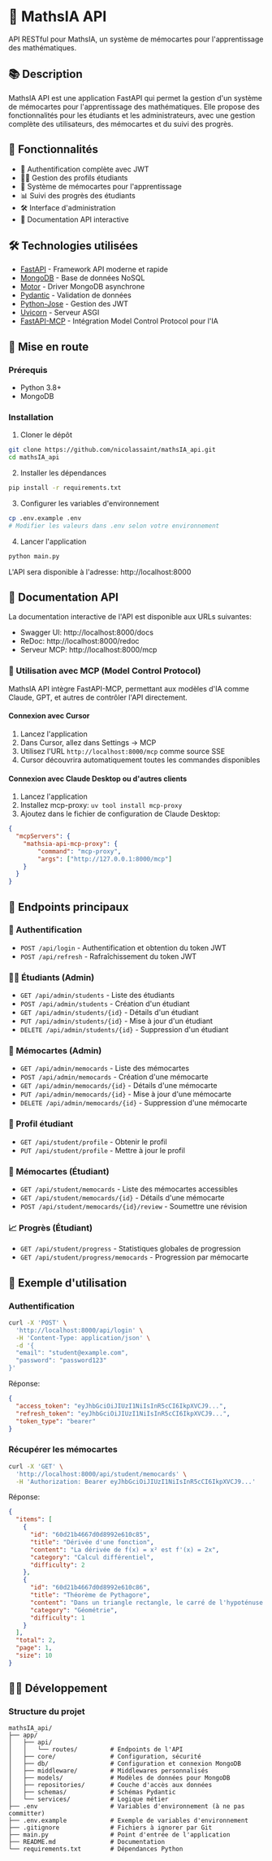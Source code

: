 # 🧮 MathsIA API

API RESTful pour MathsIA, un système de mémocartes pour l'apprentissage des mathématiques.

## 📚 Description

MathsIA API est une application FastAPI qui permet la gestion d'un système de mémocartes pour l'apprentissage des mathématiques. Elle propose des fonctionnalités pour les étudiants et les administrateurs, avec une gestion complète des utilisateurs, des mémocartes et du suivi des progrès.

## 🚀 Fonctionnalités

- 🔐 Authentification complète avec JWT
- 👨‍🎓 Gestion des profils étudiants
- 🧠 Système de mémocartes pour l'apprentissage
- 📊 Suivi des progrès des étudiants
- 🛠️ Interface d'administration
- 📝 Documentation API interactive

## 🛠️ Technologies utilisées

- [FastAPI](https://fastapi.tiangolo.com/) - Framework API moderne et rapide
- [MongoDB](https://www.mongodb.com/) - Base de données NoSQL
- [Motor](https://motor.readthedocs.io/) - Driver MongoDB asynchrone
- [Pydantic](https://pydantic-docs.helpmanual.io/) - Validation de données
- [Python-Jose](https://github.com/mpdavis/python-jose) - Gestion des JWT
- [Uvicorn](https://www.uvicorn.org/) - Serveur ASGI
- [FastAPI-MCP](https://github.com/TadataInc/fastapi-mcp) - Intégration Model Control Protocol pour l'IA

## 🏁 Mise en route

### Prérequis

- Python 3.8+
- MongoDB

### Installation

1. Cloner le dépôt
```bash
git clone https://github.com/nicolassaint/mathsIA_api.git
cd mathsIA_api
```

2. Installer les dépendances
```bash
pip install -r requirements.txt
```

3. Configurer les variables d'environnement
```bash
cp .env.example .env
# Modifier les valeurs dans .env selon votre environnement
```

4. Lancer l'application
```bash
python main.py
```

L'API sera disponible à l'adresse: http://localhost:8000

## 📖 Documentation API

La documentation interactive de l'API est disponible aux URLs suivantes:

- Swagger UI: http://localhost:8000/docs
- ReDoc: http://localhost:8000/redoc
- Serveur MCP: http://localhost:8000/mcp

### 🤖 Utilisation avec MCP (Model Control Protocol)

MathsIA API intègre FastAPI-MCP, permettant aux modèles d'IA comme Claude, GPT, et autres de contrôler l'API directement.

#### Connexion avec Cursor

1. Lancez l'application
2. Dans Cursor, allez dans Settings -> MCP
3. Utilisez l'URL `http://localhost:8000/mcp` comme source SSE
4. Cursor découvrira automatiquement toutes les commandes disponibles

#### Connexion avec Claude Desktop ou d'autres clients

1. Lancez l'application
2. Installez mcp-proxy: `uv tool install mcp-proxy`
3. Ajoutez dans le fichier de configuration de Claude Desktop:

```json
{
  "mcpServers": {
    "mathsia-api-mcp-proxy": {
        "command": "mcp-proxy",
        "args": ["http://127.0.0.1:8000/mcp"]
    }
  }
}
```

## 🔄 Endpoints principaux

### 🔑 Authentification

- `POST /api/login` - Authentification et obtention du token JWT
- `POST /api/refresh` - Rafraîchissement du token JWT

### 👨‍🎓 Étudiants (Admin)

- `GET /api/admin/students` - Liste des étudiants
- `POST /api/admin/students` - Création d'un étudiant
- `GET /api/admin/students/{id}` - Détails d'un étudiant
- `PUT /api/admin/students/{id}` - Mise à jour d'un étudiant
- `DELETE /api/admin/students/{id}` - Suppression d'un étudiant

### 🧠 Mémocartes (Admin)

- `GET /api/admin/memocards` - Liste des mémocartes
- `POST /api/admin/memocards` - Création d'une mémocarte
- `GET /api/admin/memocards/{id}` - Détails d'une mémocarte
- `PUT /api/admin/memocards/{id}` - Mise à jour d'une mémocarte
- `DELETE /api/admin/memocards/{id}` - Suppression d'une mémocarte

### 👤 Profil étudiant

- `GET /api/student/profile` - Obtenir le profil
- `PUT /api/student/profile` - Mettre à jour le profil

### 📇 Mémocartes (Étudiant)

- `GET /api/student/memocards` - Liste des mémocartes accessibles
- `GET /api/student/memocards/{id}` - Détails d'une mémocarte
- `POST /api/student/memocards/{id}/review` - Soumettre une révision

### 📈 Progrès (Étudiant)

- `GET /api/student/progress` - Statistiques globales de progression
- `GET /api/student/progress/memocards` - Progression par mémocarte

## 📝 Exemple d'utilisation

### Authentification

```bash
curl -X 'POST' \
  'http://localhost:8000/api/login' \
  -H 'Content-Type: application/json' \
  -d '{
  "email": "student@example.com",
  "password": "password123"
}'
```

Réponse:
```json
{
  "access_token": "eyJhbGciOiJIUzI1NiIsInR5cCI6IkpXVCJ9...",
  "refresh_token": "eyJhbGciOiJIUzI1NiIsInR5cCI6IkpXVCJ9...",
  "token_type": "bearer"
}
```

### Récupérer les mémocartes

```bash
curl -X 'GET' \
  'http://localhost:8000/api/student/memocards' \
  -H 'Authorization: Bearer eyJhbGciOiJIUzI1NiIsInR5cCI6IkpXVCJ9...'
```

Réponse:
```json
{
  "items": [
    {
      "id": "60d21b4667d0d8992e610c85",
      "title": "Dérivée d'une fonction",
      "content": "La dérivée de f(x) = x² est f'(x) = 2x",
      "category": "Calcul différentiel",
      "difficulty": 2
    },
    {
      "id": "60d21b4667d0d8992e610c86",
      "title": "Théorème de Pythagore",
      "content": "Dans un triangle rectangle, le carré de l'hypoténuse est égal à la somme des carrés des deux autres côtés",
      "category": "Géométrie",
      "difficulty": 1
    }
  ],
  "total": 2,
  "page": 1,
  "size": 10
}
```

## 👩‍💻 Développement

### Structure du projet

```
mathsIA_api/
├── app/
│   ├── api/
│   │   └── routes/         # Endpoints de l'API
│   ├── core/               # Configuration, sécurité
│   ├── db/                 # Configuration et connexion MongoDB
│   ├── middleware/         # Middlewares personnalisés
│   ├── models/             # Modèles de données pour MongoDB
│   ├── repositories/       # Couche d'accès aux données
│   ├── schemas/            # Schémas Pydantic  
│   └── services/           # Logique métier
├── .env                    # Variables d'environnement (à ne pas committer)
├── .env.example            # Exemple de variables d'environnement
├── .gitignore              # Fichiers à ignorer par Git
├── main.py                 # Point d'entrée de l'application
├── README.md               # Documentation
└── requirements.txt        # Dépendances Python
```